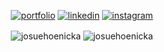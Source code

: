 <div align="center">

  [![portfolio](https://img.shields.io/badge/portfolio-000?style=for-the-badge&logo=ko-fi&logoColor=000000&color=9faff1)](https://josuehoenicka-portfolio2.web.app/#/)
  [![linkedin](https://img.shields.io/badge/linkedin-000?style=for-the-badge&logo=linkedin&logoColor=000000&color=9faff1)](https://www.linkedin.com/in/josuehoenicka/)
  [![instagram](https://img.shields.io/badge/instagram-000?style=for-the-badge&logo=instagram&logoColor=000000&color=9faff1)](https://www.instagram.com/josuehoenicka/?hl=es)
  </div>
  <div align="center">
  
  <img align="center" src="https://github-readme-stats.vercel.app/api/top-langs?username=josuehoenicka&show_icons=true&theme=highcontrast&title_color=9faff1fa&text_color=9faff1a1&bg_color=000000&hide_border=true&locale=en&layout=compact" alt="josuehoenicka" />
  
  <img align="center" src="https://github-readme-stats.vercel.app/api?username=josuehoenicka&show_icons=true&title_color=9faff1fa&&text_color=9faff1a1&bg_color=000000&hide_border=true&locale=en" alt="josuehoenicka" />
  </div>
